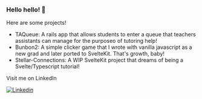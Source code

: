 ### Hello hello! 🌱

Here are some projects!
 - TAQueue: A rails app that allows students to enter a queue that teachers assistants can manage for the purposeo of tutoring help!
 - Bunbon2: A simple clicker game that I wrote with vanilla javascript as a new grad and later ported to SvelteKit. That's growth, baby!
 - Stellar-Connections: A WIP SvelteKit project that dreams of being a Svelte/Typescript tutorial!

Visit me on LinkedIn

[![Linkedin](https://img.shields.io/badge/LinkedIn-0077B5?style=for-the-badge&logo=linkedin&logoColor=white)](https://www.linkedin.com/in/sara-chadwick/)
